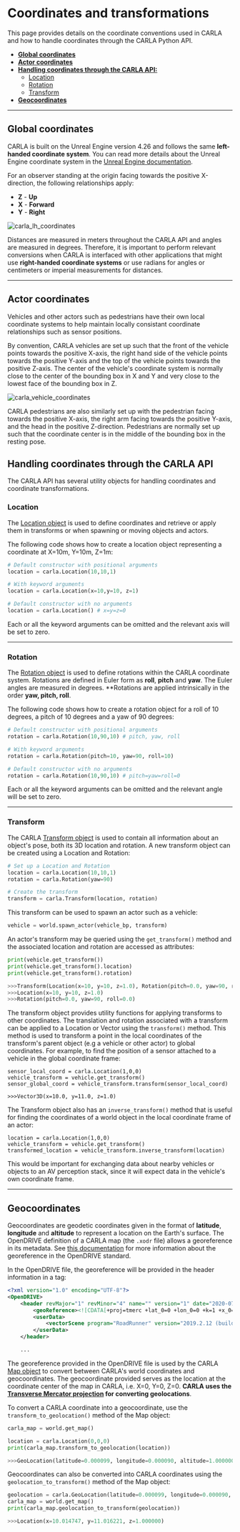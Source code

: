 # Coordinates and transformations

This page provides details on the coordinate conventions used in CARLA and how to handle coordinates through the CARLA Python API.

* __[Global coordinates](#global-coordinates)__
* __[Actor coordinates](#actor-coordinates)__
* __[Handling coordinates through the CARLA API:](#handling-coordinates-through-the-carla-api)__
    * [Location](#location)
    * [Rotation](#rotation)
    * [Transform](#transform)
* __[Geocoordinates](#geocoordinates)__

---

## Global coordinates

CARLA is built on the Unreal Engine version 4.26 and follows the same **left-handed coordinate system**. You can read more details about the Unreal Engine coordinate system in the [Unreal Engine documentation](https://dev.epicgames.com/documentation/en-us/unreal-engine/coordinate-system-and-spaces-in-unreal-engine).

For an observer standing at the origin facing towards the positive X-direction, the following relationships apply:

* **Z** - **Up**
* **X** - **Forward**
* **Y** - **Right**

![carla_lh_coordinates](img/carla_left_handed_coordinates.png)

Distances are measured in meters throughout the CARLA API and angles are measured in degrees. Therefore, it is important to perform relevant conversions when CARLA is interfaced with other applications that might use **right-handed coordinate systems** or use radians for angles or centimeters or imperial measurements for distances. 

---

## Actor coordinates

Vehicles and other actors such as pedestrians have their own local coordinate systems to help maintain locally consistant coordinate relationships such as sensor positions.

By convention, CARLA vehicles are set up such that the front of the vehicle points towards the positive X-axis, the right hand side of the vehicle points towards the positive Y-axis and the top of the vehicle points towards the positive Z-axis. The center of the vehicle's coordinate system is normally close to the center of the bounding box in X and Y and very close to the lowest face of the bounding box in Z. 

![carla_vehicle_coordinates](img/carla_vehicle_axes.png)

CARLA pedestrians are also similarly set up with the pedestrian facing towards the positive X-axis, the right arm facing towards the positive Y-axis, and the head in the positive Z-direction. Pedestrians are normally set up such that the coordinate center is in the middle of the bounding box in the resting pose. 

## Handling coordinates through the CARLA API

The CARLA API has several utility objects for handling coordinates and coordinate transformations. 

### Location

The [Location object](python_api.md#carlalocation) is used to define coordinates and retrieve or apply them in transforms or when spawning or moving objects and actors. 

The following code shows how to create a location object representing a coordinate at X=10m, Y=10m, Z=1m:

```py
# Default constructor with positional arguments
location = carla.Location(10,10,1)

# With keyword arguments
location = carla.Location(x=10,y=10, z=1)

# Default constructor with no arguments
location = carla.Location() # x=y=z=0
```

Each or all the keyword arguments can be omitted and the relevant axis will be set to zero. 

---

### Rotation

The [Rotation object](python_api.md#carlarotation) is used to define rotations within the CARLA coordinate system. Rotations are defined in Euler form as **roll**, **pitch** and **yaw**. The Euler angles are measured in degrees. **Rotations are applied intrinsically in the order **yaw, pitch, roll**.

The following code shows how to create a rotation object for a roll of 10 degrees, a pitch of 10 degrees and a yaw of 90 degrees:

```py
# Default constructor with positional arguments
rotation = carla.Rotation(10,90,10) # pitch, yaw, roll

# With keyword arguments
rotation = carla.Rotation(pitch=10, yaw=90, roll=10)

# Default constructor with no arguments
rotation = carla.Rotation(10,90,10) # pitch=yaw=roll=0
```

Each or all the keyword arguments can be omitted and the relevant angle will be set to zero. 

---

### Transform

The CARLA [Transform object](python_api.md#carlatransform) is used to contain all information about an object's pose, both its 3D location and rotation. A new transform object can be created using a Location and Rotation:

```py
# Set up a Location and Rotation
location = carla.Location(10,10,1)
rotation = carla.Rotation(yaw=90)

# Create the transform
transform = carla.Transform(location, rotation)
```

This transform can be used to spawn an actor such as a vehicle:

```py
vehicle = world.spawn_actor(vehicle_bp, transform)
```

An actor's transform may be queried using the `get_transform()` method and the associated location and rotation are accessed as attributes:

```py
print(vehicle.get_transform())
print(vehicle.get_transform().location)
print(vehicle.get_transform().rotation)

>>>Transform(Location(x=10, y=10, z=1.0), Rotation(pitch=0.0, yaw=90, roll=0.0))
>>>Location(x=10, y=10, z=1.0)
>>>Rotation(pitch=0.0, yaw=90, roll=0.0)
```

The transform object provides utility functions for applying transforms to other coordinates. The translation and rotation associated with a transform can be applied to a Location or Vector using the `transform()` method. This method is used to transform a point in the local coordinates of the transform's parent object (e.g a vehicle or other actor) to global coordinates. For example, to find the position of a sensor attached to a vehicle in the global coordinate frame:

```
sensor_local_coord = carla.Location(1,0,0)
vehicle_transform = vehicle.get_transform()
sensor_global_coord = vehicle_transform.transform(sensor_local_coord)

>>>Vector3D(x=10.0, y=11.0, z=1.0)
```

The Transform object also has an `inverse_transform()` method that is useful for finding the coordinates of a world object in the local coordinate frame of an actor:

```
location = carla.Location(1,0,0)
vehicle_transform = vehicle.get_transform()
transformed_location = vehicle_transform.inverse_transform(location)
```

This would be important for exchanging data about nearby vehicles or objects to an AV perception stack, since it will expect data in the vehicle's own coordinate frame. 

---

## Geocoordinates

Geocoordinates are geodetic coordinates given in the format of **latitude**, **longitude** and **altitude** to represent a location on the Earth's surface. The OpenDRIVE definition of a CARLA map (the `.xodr` file) allows a georeference in its metadata. See [this documentation](https://releases.asam.net/OpenDRIVE/1.6.0/ASAM_OpenDRIVE_BS_V1-6-0.html#_georeferencing_in_opendrive) for more information about the georeference in the OpenDRIVE standard. 

In the OpenDRIVE file, the georeference will be provided in the header information in a <geoReference> tag:

```xml
<?xml version="1.0" encoding="UTF-8"?>
<OpenDRIVE>
    <header revMajor="1" revMinor="4" name="" version="1" date="2020-07-28T22:34:58" north="9.9112975471922624e+1" south="-1.7159821787367417e+2" east="1.4036590163241959e+2" west="-1.4497769211633769e+2" vendor="VectorZero">
        <geoReference><![CDATA[+proj=tmerc +lat_0=0 +lon_0=0 +k=1 +x_0=0 +y_0=0 +datum=WGS84 +units=m +geoidgrids=egm96_15.gtx +vunits=m +no_defs ]]></geoReference>
        <userData>
            <vectorScene program="RoadRunner" version="2019.2.12 (build 5161c1572)"/>
        </userData>
    </header>

    ...

```
        
The georeference provided in the OpenDRIVE file is used by the CARLA [Map object](python_api.md#carlamap) to convert between CARLA's world coordinates and geocoordinates. The geocoordinate provided serves as the location at the coordinate center of the map in CARLA, i.e. X=0, Y=0, Z=0. **CARLA uses the [Transverse Mercator projection](https://en.wikipedia.org/wiki/Transverse_Mercator_projection) for converting geolocations**. 

To convert a CARLA coordinate into a geocoordinate, use the `transform_to_geolocation()` method of the Map object:

```py
carla_map = world.get_map()

location = carla.Location(0,0,0)
print(carla_map.transform_to_geolocation(location))

>>>GeoLocation(latitude=0.000099, longitude=0.000090, altitude=1.000000)
```

Geocoordinates can also be converted into CARLA coordinates using the `geolocation_to_transform()` method of the Map object:

```py
geolocation = carla.GeoLocation(latitude=0.000099, longitude=0.000090, altitude=1.000000)
carla_map = world.get_map()
print(carla_map.geolocation_to_transform(geolocation))

>>>Location(x=10.014747, y=11.016221, z=1.000000)
```






